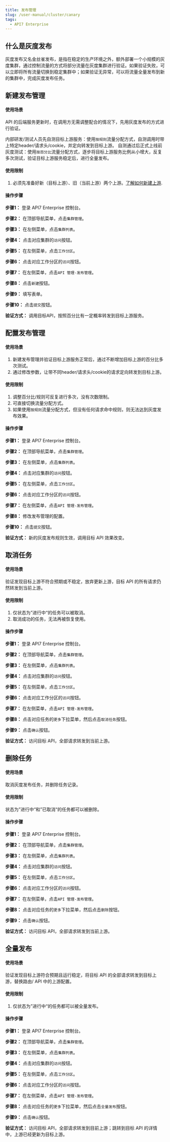 ```yaml
---
title: 发布管理
slug: /user-manual/cluster/canary
tags:
  - API7 Enterprise
---
```


## 什么是灰度发布

灰度发布又名金丝雀发布，是指在稳定的生产环境之外，额外部署一个小规模的灰度集群，通过控制流量的方式将部分流量在灰度集群进行验证。如果验证失败，可以立即将所有流量切换到稳定集群中；如果验证无异常，可以将流量全量发布到新的集群中，完成灰度发布任务。

## 新建发布管理
#### 使用场景

API 的后端服务更新时，在调用方无需调整配合的情况下，先用灰度发布的方式进行验证。

内部研发/测试人员先自测目标上游服务：使用`按规则`流量分配方式，自测调用时带上特定header/请求头/cookie，并定向转发到目标上游。
自测通过后正式上线前灰度测试：使用`按百分比`流量分配方式，逐步将目标上游服务比例从小增大，反复多次测试，验证目标上游服务稳定后，进行全量发布。

#### 使用限制

1. 必须先准备好新（目标上游）、旧（当前上游）两个上游。[了解如何新建上游](https://docs.apiseven.com/enterprise/cluster/upstream#%E6%96%B0%E5%BB%BA%E4%B8%8A%E6%B8%B8).

#### 操作步骤

**步骤1：**  登录 API7 Enterprise 控制台。

**步骤2：**  在顶部导航菜单，点击`集群管理`。

**步骤3：**  在左侧菜单，点击`集群列表`。

**步骤4：**  点击对应集群的`访问`按钮。

**步骤5：**  在左侧菜单，点击`工作分区`。

**步骤6：**  点击对应工作分区的`访问`按钮。

**步骤7：**  在左侧菜单，点击`API 管理-发布管理`。

**步骤8：**  点击`新建`按钮。

 **步骤9：** 填写表单。

**步骤10：**  点击`提交`按钮。

**验证方式：** 调用目标API，按照百分比有一定概率转发到目标上游服务。

## 配置发布管理
#### 使用场景

1. 新建发布管理并验证目标上游服务正常后，通过不断增加目标上游的百分比多次测试。
2. 通过修改参数，让带不同header/请求头/cookie的请求定向转发到目标上游。

#### 使用限制

1. 调整百分比/规则可反复进行多次，没有次数限制。
2. 可直接切换流量分配方式。
3. 如果使用`按规则`流量分配方式，但没有任何请求命中规则，则无法达到灰度发布效果。

#### 操作步骤

**步骤1：**  登录 API7 Enterprise 控制台。

**步骤2：**  在顶部导航菜单，点击`集群管理`。

**步骤3：**  在左侧菜单，点击`集群列表`。

**步骤4：**  点击对应集群的`访问`按钮。

**步骤5：**  在左侧菜单，点击`工作分区`。

**步骤6：**  点击对应工作分区的`访问`按钮。

**步骤7：**  在左侧菜单，点击`API 管理-发布管理`。

**步骤8：**  修改发布管理的配置。

**步骤10：**  点击`提交`按钮。

**验证方式：** 新的灰度发布规则生效，调用目标 API 效果改变。

## 取消任务
#### 使用场景

验证发现目标上游不符合预期或不稳定，放弃更新上游，目标 API 的所有请求仍然转发到当前上游。

#### 使用限制

1. 仅状态为”进行中“的任务可以被取消。
2. 取消成功的任务，无法再被恢复使用。

#### 操作步骤

**步骤1：**  登录 API7 Enterprise 控制台。

**步骤2：**  在顶部导航菜单，点击`集群管理`。

**步骤3：**  在左侧菜单，点击`集群列表`。

**步骤4：**  点击对应集群的`访问`按钮。

**步骤5：**  在左侧菜单，点击`工作分区`。

**步骤6：**  点击对应工作分区的`访问`按钮。

**步骤7：**  在左侧菜单，点击`API 管理-发布管理`。

**步骤8：**  点击对应任务的`更多`下拉菜单，然后点击`取消任务`按钮。

**步骤9：**  点击`确认`按钮。

**验证方式：** 访问目标 API，全部请求转发到当前上游。

## 删除任务
#### 使用场景

取消灰度发布任务，并删除任务记录。

#### 使用限制

状态为”进行中“和”已取消“的任务都可以被删除。

#### 操作步骤

**步骤1：**  登录 API7 Enterprise 控制台。

**步骤2：**  在顶部导航菜单，点击`集群管理`。

**步骤3：**  在左侧菜单，点击`集群列表`。

**步骤4：**  点击对应集群的`访问`按钮。

**步骤5：**  在左侧菜单，点击`工作分区`。

**步骤6：**  点击对应工作分区的`访问`按钮。

**步骤7：**  在左侧菜单，点击`API 管理-发布管理`。

**步骤8：**  点击对应任务的`更多`下拉菜单，然后点击`删除`按钮。

**步骤9：**  点击`确认`按钮。

**验证方式：** 访问目标 API，全部请求转发到当前上游。

## 全量发布
#### 使用场景

验证发现目标上游符合预期且运行稳定，将目标 API 的全部请求转发到目标上游，替换路由/ API 中的上游配置。

#### 使用限制

1. 仅状态为”进行中“的任务都可以被全量发布。

#### 操作步骤

**步骤1：**  登录 API7 Enterprise 控制台。

**步骤2：**  在顶部导航菜单，点击`集群管理`。

**步骤3：**  在左侧菜单，点击`集群列表`。

**步骤4：**  点击对应集群的`访问`按钮。

**步骤5：**  在左侧菜单，点击`工作分区`。

**步骤6：**  点击对应工作分区的`访问`按钮。

**步骤7：**  在左侧菜单，点击`API 管理-发布管理`。

**步骤8：**  点击对应任务的`更多`下拉菜单，然后点击`全量发布`按钮。

**步骤9：**  点击`确认`按钮。

**验证方式：** 访问目标 API，全部请求转发到目前上游；跳转到目标 API 的详情中，上游已经更新为目标上游。
